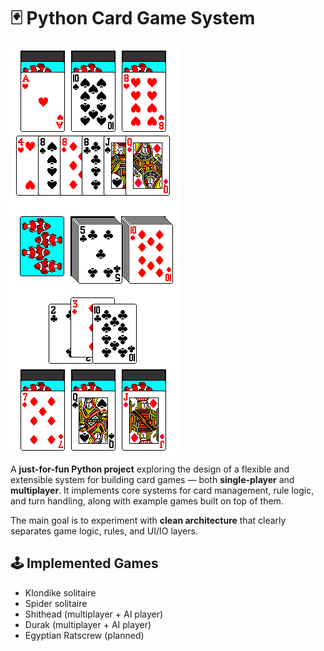 # 🃏 Python Card Game System

![Alt text](assets/example.png?raw=true "example")

A **just-for-fun Python project** exploring the design of a flexible and extensible system for building card games — both **single-player** and **multiplayer**.
It implements core systems for card management, rule logic, and turn handling, along with example games built on top of them.

The main goal is to experiment with **clean architecture** that clearly separates game logic, rules, and UI/IO layers.

## 🕹️ Implemented Games

* Klondike solitaire
* Spider solitaire
* Shithead (multiplayer + AI player)
* Durak (multiplayer + AI player)
* Egyptian Ratscrew (planned)
